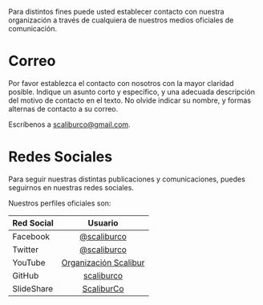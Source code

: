 <!--
.. title: Contacto y Redes
.. slug: contact
.. date: 2017-06-24 17:00:14 UTC-05:00
.. updated: 2018-12-16 20:31:00 UTC-05:00
.. tags: contacto, redes
.. category: corporación
.. link:
.. description: Información de contacto con la Organización Scalibur.
.. type: text
.. author: Edward Villegas Pulgarin
-->

Para distintos fines puede usted establecer contacto con nuestra organización a través de cualquiera de nuestros medios oficiales de comunicación.  

# Correo

Por favor establezca el contacto con nosotros con la mayor claridad posible. Indique un asunto corto y específico, y una adecuada descripción del motivo de contacto en el texto. No olvide indicar su nombre, y formas alternas de contacto a su correo.  

Escríbenos a scaliburco@gmail.com.  

# Redes Sociales

Para seguir nuestras distintas publicaciones y comunicaciones, puedes seguirnos en nuestras redes sociales.  

Nuestros perfiles oficiales son:  

| Red Social | Usuario |
|---|:---:|
| Facebook | [@scaliburco](https://www.facebook.com/scaliburco/) |
| Twitter | [@scaliburco](https://twitter.com/scaliburco) |
| YouTube | [Organización Scalibur](https://www.youtube.com/channel/UCoaunpoMtJe6dtDNLGOBtuQ/featured) |
| GitHub | [scaliburco](https://github.com/scaliburco) |
| SlideShare | [ScaliburCo](https://www.slideshare.net/ScaliburCo) |
